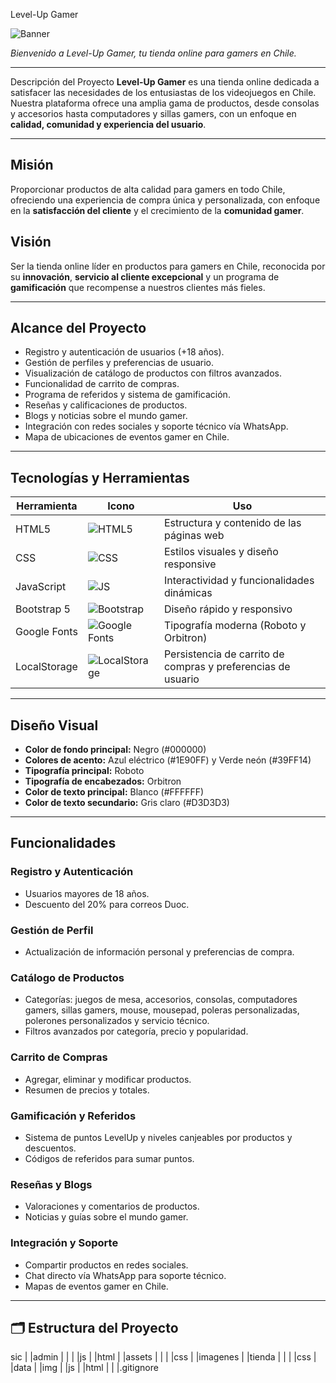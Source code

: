 Level-Up Gamer

![Banner](https://i.imgur.com/3LPPXL7.png)

*Bienvenido a Level-Up Gamer, tu tienda online para gamers en Chile.*

---

  Descripción del Proyecto
**Level-Up Gamer** es una tienda online dedicada a satisfacer las necesidades de los entusiastas de los videojuegos en Chile. Nuestra plataforma ofrece una amplia gama de productos, desde consolas y accesorios hasta computadores y sillas gamers, con un enfoque en **calidad, comunidad y experiencia del usuario**.  

---

##  Misión
Proporcionar productos de alta calidad para gamers en todo Chile, ofreciendo una experiencia de compra única y personalizada, con enfoque en la **satisfacción del cliente** y el crecimiento de la **comunidad gamer**.

##  Visión
Ser la tienda online líder en productos para gamers en Chile, reconocida por su **innovación**, **servicio al cliente excepcional** y un programa de **gamificación** que recompense a nuestros clientes más fieles.

---

##  Alcance del Proyecto
- Registro y autenticación de usuarios (+18 años).  
- Gestión de perfiles y preferencias de usuario.  
- Visualización de catálogo de productos con filtros avanzados.  
- Funcionalidad de carrito de compras.  
- Programa de referidos y sistema de gamificación.  
- Reseñas y calificaciones de productos.  
- Blogs y noticias sobre el mundo gamer.  
- Integración con redes sociales y soporte técnico vía WhatsApp.  
- Mapa de ubicaciones de eventos gamer en Chile.  

---

##  Tecnologías y Herramientas
| Herramienta | Icono | Uso |
|------------|-------|-----|
| HTML5 | ![HTML5](https://img.shields.io/badge/HTML5-E34F26?style=flat&logo=html5&logoColor=white) | Estructura y contenido de las páginas web |
| CSS | ![CSS](https://img.shields.io/badge/CSS3-1572B6?style=flat&logo=css3&logoColor=white) | Estilos visuales y diseño responsive |
| JavaScript | ![JS](https://img.shields.io/badge/JavaScript-F7DF1E?style=flat&logo=javascript&logoColor=black) | Interactividad y funcionalidades dinámicas |
| Bootstrap 5 | ![Bootstrap](https://img.shields.io/badge/Bootstrap-7952B3?style=flat&logo=bootstrap&logoColor=white) | Diseño rápido y responsivo |
| Google Fonts | ![Google Fonts](https://img.shields.io/badge/Fonts-4285F4?style=flat&logo=google&logoColor=white) | Tipografía moderna (Roboto y Orbitron) |
| LocalStorage | ![LocalStorage](https://img.shields.io/badge/LocalStorage-FFA500?style=flat&logo=javascript&logoColor=white) | Persistencia de carrito de compras y preferencias de usuario |

---

##  Diseño Visual
- **Color de fondo principal:** Negro (#000000)  
- **Colores de acento:** Azul eléctrico (#1E90FF) y Verde neón (#39FF14)  
- **Tipografía principal:** Roboto  
- **Tipografía de encabezados:** Orbitron  
- **Color de texto principal:** Blanco (#FFFFFF)  
- **Color de texto secundario:** Gris claro (#D3D3D3)

---

##  Funcionalidades
### Registro y Autenticación
- Usuarios mayores de 18 años.  
- Descuento del 20% para correos Duoc.  

### Gestión de Perfil
- Actualización de información personal y preferencias de compra.  

### Catálogo de Productos
- Categorías: juegos de mesa, accesorios, consolas, computadores gamers, sillas gamers, mouse, mousepad, poleras personalizadas, polerones personalizados y servicio técnico.  
- Filtros avanzados por categoría, precio y popularidad.  

### Carrito de Compras
- Agregar, eliminar y modificar productos.  
- Resumen de precios y totales.  

### Gamificación y Referidos
- Sistema de puntos LevelUp y niveles canjeables por productos y descuentos.  
- Códigos de referidos para sumar puntos.  

### Reseñas y Blogs
- Valoraciones y comentarios de productos.  
- Noticias y guías sobre el mundo gamer.  

### Integración y Soporte
- Compartir productos en redes sociales.  
- Chat directo vía WhatsApp para soporte técnico.  
- Mapas de eventos gamer en Chile.  

---

## 🗂️ Estructura del Proyecto
sic
|
|admin
|    |
|    |js
|    |html
|
|assets
|     |
|     |css
|     |imagenes
|
|tienda
|     |
|     |css
|     |data
|     |img
|     |js
|     |html
|
|
|.gitignore
